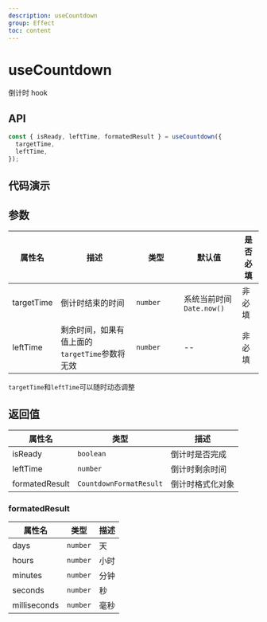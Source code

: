 ```yaml
---
description: useCountdown
group: Effect
toc: content
---
```


# useCountdown

倒计时 hook

## API

```ts
const { isReady, leftTime, formatedResult } = useCountdown({
  targetTime,
  leftTime,
});
```

## 代码演示

<code src="let-hooks/useCountdown/demos/base.tsx" title="基本用法"></code>

## 参数

| <div style="width: 80px">属性名 </div> | 描述                                           | <div style="width: 80px">类型 </div> | 默认值                   | 是否必填 |
| -------------------------------------- | ---------------------------------------------- | ------------------------------------ | ------------------------ | -------- |
| targetTime                             | 倒计时结束的时间                               | `number`                             | 系统当前时间`Date.now()` | 非必填   |
| leftTime                               | 剩余时间，如果有值上面的`targetTime`参数将无效 | `number`                             | --                       | 非必填   |

`targetTime`和`leftTime`可以随时动态调整

## 返回值

| 属性名         | 类型                    | 描述             |
| -------------- | ----------------------- | ---------------- |
| isReady        | `boolean`               | 倒计时是否完成   |
| leftTime       | `number`                | 倒计时剩余时间   |
| formatedResult | `CountdownFormatResult` | 倒计时格式化对象 |

### formatedResult

| 属性名       | 类型     | 描述 |
| ------------ | -------- | ---- |
| days         | `number` | 天   |
| hours        | `number` | 小时 |
| minutes      | `number` | 分钟 |
| seconds      | `number` | 秒   |
| milliseconds | `number` | 毫秒 |
